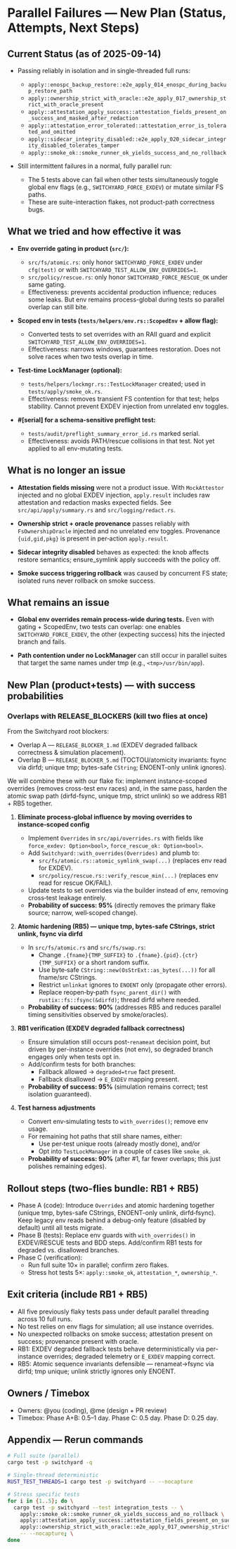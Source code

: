 # Parallel Failures — New Plan (Status, Attempts, Next Steps)

## Current Status (as of 2025-09-14)

- Passing reliably in isolation and in single-threaded full runs:
  - `apply::enospc_backup_restore::e2e_apply_014_enospc_during_backup_restore_path`
  - `apply::ownership_strict_with_oracle::e2e_apply_017_ownership_strict_with_oracle_present`
  - `apply::attestation_apply_success::attestation_fields_present_on_success_and_masked_after_redaction`
  - `apply::attestation_error_tolerated::attestation_error_is_tolerated_and_omitted`
  - `apply::sidecar_integrity_disabled::e2e_apply_020_sidecar_integrity_disabled_tolerates_tamper`
  - `apply::smoke_ok::smoke_runner_ok_yields_success_and_no_rollback`

- Still intermittent failures in a normal, fully parallel run:
  - The 5 tests above can fail when other tests simultaneously toggle global env flags (e.g., `SWITCHYARD_FORCE_EXDEV`) or mutate similar FS paths.
  - These are suite-interaction flakes, not product-path correctness bugs.

## What we tried and how effective it was

- __Env override gating in product (`src/`):__
  - `src/fs/atomic.rs`: only honor `SWITCHYARD_FORCE_EXDEV` under `cfg(test)` or with `SWITCHYARD_TEST_ALLOW_ENV_OVERRIDES=1`.
  - `src/policy/rescue.rs`: only honor `SWITCHYARD_FORCE_RESCUE_OK` under same gating.
  - Effectiveness: prevents accidental production influence; reduces some leaks. But env remains process-global during tests so parallel overlap can still bite.

- __Scoped env in tests (`tests/helpers/env.rs::ScopedEnv` + allow flag):__
  - Converted tests to set overrides with an RAII guard and explicit `SWITCHYARD_TEST_ALLOW_ENV_OVERRIDES=1`.
  - Effectiveness: narrows windows, guarantees restoration. Does not solve races when two tests overlap in time.

- __Test-time LockManager (optional):__
  - `tests/helpers/lockmgr.rs::TestLockManager` created; used in `tests/apply/smoke_ok.rs`.
  - Effectiveness: removes transient FS contention for that test; helps stability. Cannot prevent EXDEV injection from unrelated env toggles.

- __#[serial] for a schema-sensitive preflight test:__
  - `tests/audit/preflight_summary_error_id.rs` marked serial.
  - Effectiveness: avoids PATH/rescue collisions in that test. Not yet applied to all env-mutating tests.

## What is no longer an issue

- __Attestation fields missing__ were not a product issue. With `MockAttestor` injected and no global EXDEV injection, `apply.result` includes raw attestation and redaction masks expected fields. See `src/api/apply/summary.rs` and `src/logging/redact.rs`.

- __Ownership strict + oracle provenance__ passes reliably with `FsOwnershipOracle` injected and no unrelated env toggles. Provenance `{uid,gid,pkg}` is present in per‑action `apply.result`.

- __Sidecar integrity disabled__ behaves as expected: the knob affects restore semantics; ensure_symlink apply succeeds with the policy off.

- __Smoke success triggering rollback__ was caused by concurrent FS state; isolated runs never rollback on smoke success.

## What remains an issue

- __Global env overrides remain process‑wide during tests.__ Even with gating + ScopedEnv, two tests can overlap: one enables `SWITCHYARD_FORCE_EXDEV`, the other (expecting success) hits the injected branch and fails.

- __Path contention under no LockManager__ can still occur in parallel suites that target the same names under tmp (e.g., `<tmp>/usr/bin/app`).

## New Plan (product+tests) — with success probabilities

### Overlaps with RELEASE_BLOCKERS (kill two flies at once)

From the Switchyard root blockers:

- Overlap A — `RELEASE_BLOCKER_1.md` (EXDEV degraded fallback correctness & simulation placement).
- Overlap B — `RELEASE_BLOCKER_5.md` (TOCTOU/atomicity invariants: fsync via dirfd; unique tmp; bytes-safe `CString`; ENOENT-only unlink ignores).

We will combine these with our flake fix: implement instance-scoped overrides (removes cross-test env races) and, in the same pass, harden the atomic swap path (dirfd-fsync, unique tmp, strict unlink) so we address RB1 + RB5 together.

1) __Eliminate process‑global influence by moving overrides to instance‑scoped config__
   - Implement `Overrides` in `src/api/overrides.rs` with fields like `force_exdev: Option<bool>`, `force_rescue_ok: Option<bool>`.
   - Add `Switchyard::with_overrides(Overrides)` and plumb to:
     - `src/fs/atomic.rs::atomic_symlink_swap(...)` (replaces env read for EXDEV).
     - `src/policy/rescue.rs::verify_rescue_min(...)` (replaces env read for rescue OK/FAIL).
   - Update tests to set overrides via the builder instead of env, removing cross‑test leakage entirely.
   - __Probability of success: 95%__ (directly removes the primary flake source; narrow, well‑scoped change).

2) __Atomic hardening (RB5) — unique tmp, bytes-safe CStrings, strict unlink, fsync via dirfd__
   - In `src/fs/atomic.rs` and `src/fs/swap.rs`:
     - Change `.{fname}{TMP_SUFFIX}` to `.{fname}.{pid}.{ctr}{TMP_SUFFIX}` or a short random suffix.
     - Use byte‑safe `CString::new(OsStrExt::as_bytes(...))` for all fname/src CStrings.
     - Restrict `unlinkat` ignores to `ENOENT` only (propagate other errors).
     - Replace reopen‑by‑path `fsync_parent_dir()` with `rustix::fs::fsync(&dirfd)`; thread dirfd where needed.
   - __Probability of success: 90%__ (addresses RB5 and reduces parallel timing sensitivities observed by smoke/oracles).

3) __RB1 verification (EXDEV degraded fallback correctness)__
   - Ensure simulation still occurs post-`renameat` decision point, but driven by per-instance overrides (not env), so degraded branch engages only when tests opt in.
   - Add/confirm tests for both branches:
     - Fallback allowed → `degraded=true` fact present.
     - Fallback disallowed → `E_EXDEV` mapping present.
   - __Probability of success: 95%__ (simulation remains correct; test isolation guaranteed).

4) __Test harness adjustments__
   - Convert env‑simulating tests to `with_overrides()`; remove env usage.
   - For remaining hot paths that still share names, either:
     - Use per‑test unique roots (already mostly done), and/or
     - Opt into `TestLockManager` in a couple of cases like `smoke_ok`.
   - __Probability of success: 90%__ (after #1, far fewer overlaps; this just polishes remaining edges).

## Rollout steps (two-flies bundle: RB1 + RB5)

- Phase A (code): Introduce `Overrides` and atomic hardening together (unique tmp, bytes-safe CStrings, ENOENT-only unlink, dirfd‑fsync). Keep legacy env reads behind a debug-only feature (disabled by default) until all tests migrate.
- Phase B (tests): Replace env guards with `with_overrides()` in EXDEV/RESCUE tests and BDD steps. Add/confirm RB1 tests for degraded vs. disallowed branches.
- Phase C (verification):
  - Run full suite 10× in parallel; confirm zero flakes.
  - Stress hot tests 5×: `apply::smoke_ok`, `attestation_*`, `ownership_*`.

## Exit criteria (include RB1 + RB5)

- All five previously flaky tests pass under default parallel threading across 10 full runs.
- No test relies on env flags for simulation; all use instance overrides.
- No unexpected rollbacks on smoke success; attestation present on success; provenance present with oracle.
- RB1: EXDEV degraded fallback tests behave deterministically via per-instance overrides; degraded telemetry or `E_EXDEV` mapping correct.
- RB5: Atomic sequence invariants defensible — renameat→fsync via dirfd; tmp unique; unlink strictly ignores only ENOENT.

## Owners / Timebox

- Owners: @you (coding), @me (design + PR review)
- Timebox: Phase A+B: 0.5–1 day. Phase C: 0.5 day. Phase D: 0.25 day.

## Appendix — Rerun commands

```bash
# Full suite (parallel)
cargo test -p switchyard -q

# Single-thread deterministic
RUST_TEST_THREADS=1 cargo test -p switchyard -- --nocapture

# Stress specific tests
for i in {1..5}; do \
  cargo test -p switchyard --test integration_tests -- \
    apply::smoke_ok::smoke_runner_ok_yields_success_and_no_rollback \
    apply::attestation_apply_success::attestation_fields_present_on_success_and_masked_after_redaction \
    apply::ownership_strict_with_oracle::e2e_apply_017_ownership_strict_with_oracle_present \
    -- --nocapture; \
done
```
